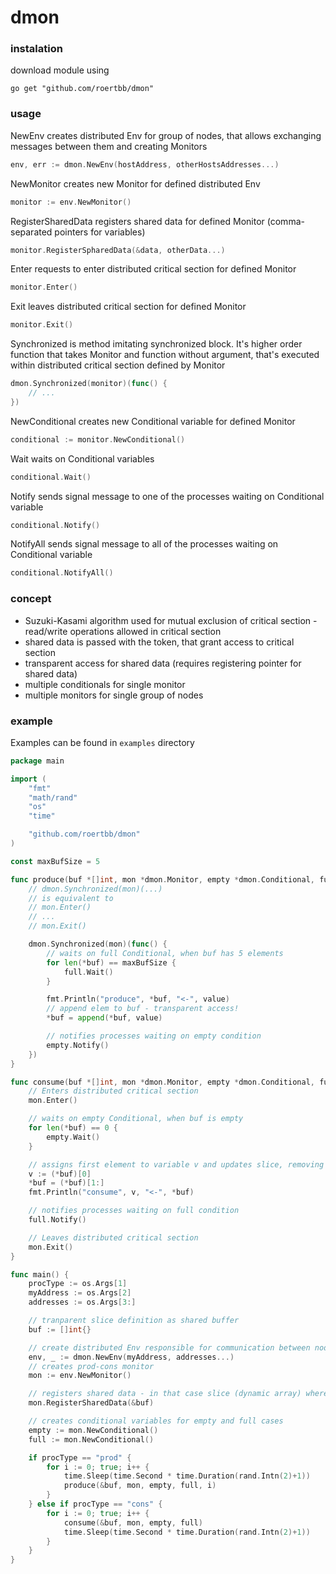 # dmon

### instalation

download module using

```
go get "github.com/roertbb/dmon"
```

### usage

NewEnv creates distributed Env for group of nodes, that allows exchanging messages between them and creating Monitors

```go
env, err := dmon.NewEnv(hostAddress, otherHostsAddresses...)
```

NewMonitor creates new Monitor for defined distributed Env

```go
monitor := env.NewMonitor()
```

RegisterSharedData registers shared data for defined Monitor (comma-separated pointers for variables)

```go
monitor.RegisterSpharedData(&data, otherData...)
```

Enter requests to enter distributed critical section for defined Monitor

```go
monitor.Enter()
```

Exit leaves distributed critical section for defined Monitor

```go
monitor.Exit()
```

Synchronized is method imitating synchronized block. It's higher order function that takes Monitor and function without argument, that's executed within distributed critical section defined by Monitor

```go
dmon.Synchronized(monitor)(func() {
    // ...
})
```

NewConditional creates new Conditional variable for defined Monitor

```go
conditional := monitor.NewConditional()
```

Wait waits on Conditional variables

```go
conditional.Wait()
```

Notify sends signal message to one of the processes waiting on Conditional variable

```go
conditional.Notify()
```

NotifyAll sends signal message to all of the processes waiting on Conditional variable

```go
conditional.NotifyAll()
```

### concept

- Suzuki-Kasami algorithm used for mutual exclusion of critical section - read/write operations allowed in critical section
- shared data is passed with the token, that grant access to critical section
- transparent access for shared data (requires registering pointer for shared data)
- multiple conditionals for single monitor
- multiple monitors for single group of nodes

### example

Examples can be found in `examples` directory

```go
package main

import (
	"fmt"
	"math/rand"
	"os"
	"time"

	"github.com/roertbb/dmon"
)

const maxBufSize = 5

func produce(buf *[]int, mon *dmon.Monitor, empty *dmon.Conditional, full *dmon.Conditional, value int) {
	// dmon.Synchronized(mon)(...)
	// is equivalent to
	// mon.Enter()
	// ...
	// mon.Exit()

	dmon.Synchronized(mon)(func() {
		// waits on full Conditional, when buf has 5 elements
		for len(*buf) == maxBufSize {
			full.Wait()
		}

		fmt.Println("produce", *buf, "<-", value)
		// append elem to buf - transparent access!
		*buf = append(*buf, value)

		// notifies processes waiting on empty condition
		empty.Notify()
	})
}

func consume(buf *[]int, mon *dmon.Monitor, empty *dmon.Conditional, full *dmon.Conditional) {
	// Enters distributed critical section
	mon.Enter()

	// waits on empty Conditional, when buf is empty
	for len(*buf) == 0 {
		empty.Wait()
	}

	// assigns first element to variable v and updates slice, removing first element from it - transparent access!
	v := (*buf)[0]
	*buf = (*buf)[1:]
	fmt.Println("consume", v, "<-", *buf)

	// notifies processes waiting on full condition
	full.Notify()

	// Leaves distributed critical section
	mon.Exit()
}

func main() {
	procType := os.Args[1]
	myAddress := os.Args[2]
	addresses := os.Args[3:]

	// tranparent slice definition as shared buffer
	buf := []int{}

	// create distributed Env responsible for communication between nodes
	env, _ := dmon.NewEnv(myAddress, addresses...)
	// creates prod-cons monitor
	mon := env.NewMonitor()

	// registers shared data - in that case slice (dynamic array) where data is stored
	mon.RegisterSharedData(&buf)

	// creates conditional variables for empty and full cases
	empty := mon.NewConditional()
	full := mon.NewConditional()

	if procType == "prod" {
		for i := 0; true; i++ {
			time.Sleep(time.Second * time.Duration(rand.Intn(2)+1))
			produce(&buf, mon, empty, full, i)
		}
	} else if procType == "cons" {
		for i := 0; true; i++ {
			consume(&buf, mon, empty, full)
			time.Sleep(time.Second * time.Duration(rand.Intn(2)+1))
		}
	}
}

```
